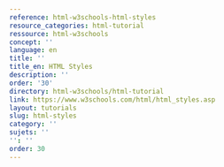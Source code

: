 ```yaml
---
reference: html-w3schools-html-styles
resource_categories: html-tutorial
ressource: html-w3schools
concept: ''
language: en
title: ''
title_en: HTML Styles
description: ''
order: '30'
directory: html-w3schools/html-tutorial
link: https://www.w3schools.com/html/html_styles.asp
layout: tutorials
slug: html-styles
category: ''
sujets: ''
'': ''
order: 30
---
```

